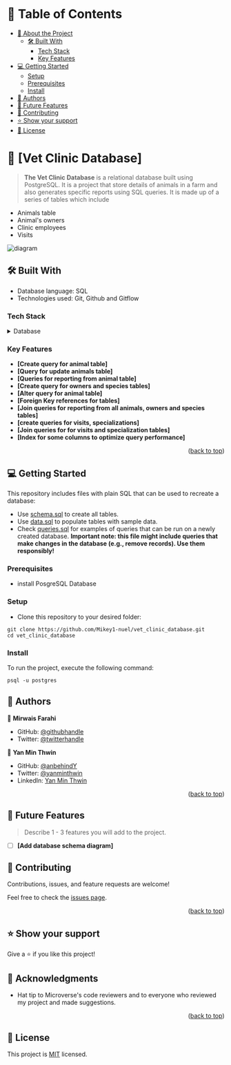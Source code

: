 # 📗 Table of Contents

- [📖 About the Project](#about-project)
  - [🛠 Built With](#built-with)
    - [Tech Stack](#tech-stack)
    - [Key Features](#key-features)
- [💻 Getting Started](#getting-started)
  - [Setup](#setup)
  - [Prerequisites](#prerequisites)
  - [Install](#install)
- [👥 Authors](#authors)
- [🔭 Future Features](#future-features)
- [🤝 Contributing](#contributing)
- [⭐️ Show your support](#support)
- [📝 License](#license)

# 📖 [Vet Clinic Database] <a name="about-project"></a>

> **The Vet Clinic Database** is a relational database built using PostgreSQL. It is a project that store details of animals in a farm and also generates specific reports using SQL queries.
> It is made up of a series of tables which include

- Animals table
- Animal's owners
- Clinic employees
- Visits

![diagram](https://github.com/mirwaisfarahi/vet_clinic-database-project/assets/104019280/0b6c024d-53f7-4af1-b065-0ccb91189d5c)


## 🛠 Built With <a name="built-with"></a>

- Database language: SQL
- Technologies used: Git, Github and Gitflow

### Tech Stack <a name="tech-stack"></a>

<details>
<summary>Database</summary>
  <ul>
    <li><a href="https://www.postgresql.org/">PostgreSQL</a></li>
  </ul>
</details>

### Key Features <a name="key-features"></a>

- **[Create query for animal table]**
- **[Query for update animals table]**
- **[Queries for reporting from animal table]**
- **[Create query for owners and species tables]**
- **[Alter query for animal table]**
- **[Foreign Key references for tables]**
- **[Join queries for reporting from all animals, owners and species tables]**
- **[create queries for visits, specializations]**
- **[Join queries for for visits and specialization tables]**
- **[Index for some columns to optimize query performance]**

<p align="right">(<a href="#readme-top">back to top</a>)</p>

## 💻 Getting Started <a name="getting-started"></a>

This repository includes files with plain SQL that can be used to recreate a database:

- Use [schema.sql](./schema.sql) to create all tables.
- Use [data.sql](./data.sql) to populate tables with sample data.
- Check [queries.sql](./queries.sql) for examples of queries that can be run on a newly created database. **Important note: this file might include queries that make changes in the database (e.g., remove records). Use them responsibly!**

### Prerequisites

- install PosgreSQL Database

### Setup

- Clone this repository to your desired folder:

```
git clone https://github.com/Mikey1-nuel/vet_clinic_database.git
cd vet_clinic_database
```

### Install

To run the project, execute the following command:

```
psql -u postgres
```

## 👥 Authors <a name="authors"></a>

👤 **Mirwais Farahi**

- GitHub: [@githubhandle](https://github.com/mirwaisfarahi)
- Twitter: [@twitterhandle](https://twitter.com/farahi92)

👤 **Yan Min Thwin**

- GitHub: [@anbehindY](https://github.com/anbehindY)
- Twitter: [@yanminthwin](https://twitter.com/yanminthwin)
- LinkedIn: [Yan Min Thwin](https://www.linkedin.com/in/yan-min-thwin/)

<p align="right">(<a href="#readme-top">back to top</a>)</p>

## 🔭 Future Features <a name="future-features"></a>

> Describe 1 - 3 features you will add to the project.

- [ ] **[Add database schema diagram]**

## 🤝 Contributing <a name="contributing"></a>

Contributions, issues, and feature requests are welcome!

Feel free to check the [issues page](../../issues/).

<p align="right">(<a href="#readme-top">back to top</a>)</p>

## ⭐️ Show your support <a name="support"></a>

Give a ⭐️ if you like this project!

## 🙏 Acknowledgments <a name="acknowledgements"></a>

- Hat tip to Microverse's code reviewers and to everyone who reviewed my project and made suggestions.

<p align="right">(<a href="#readme-top">back to top</a>)</p>

## 📝 License <a name="license"></a>

This project is [MIT](./LICENSE) licensed.
